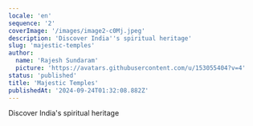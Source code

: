 ```yaml
---
locale: 'en'
sequence: '2'
coverImage: '/images/image2-c0Mj.jpeg'
description: 'Discover India''s spiritual heritage'
slug: 'majestic-temples'
author:
  name: 'Rajesh Sundaram'
  picture: 'https://avatars.githubusercontent.com/u/153055404?v=4'
status: 'published'
title: 'Majestic Temples'
publishedAt: '2024-09-24T01:32:08.882Z'
---
```


Discover India's spiritual heritage
